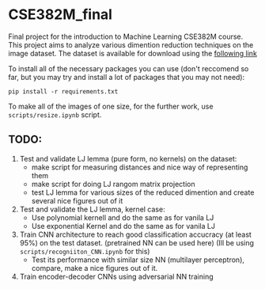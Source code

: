 # CSE382M_final
Final project for the introduction to Machine Learning CSE382M course.
This project aims to analyze various dimention reduction techniques on the image dataset. The dataset is available for download using the [following link](https://www.kaggle.com/datasets/alxmamaev/flowers-recognition?resource=download) 


To install all of the necessary packages you can use (don't reccomend so far, but you may try and install a lot of packages that you may not need):

```
pip install -r requirements.txt
```

To make all of the images of one size, for the further work, use `scripts/resize.ipynb` script.


[]()
## TODO:
 1. Test and validate LJ lemma (pure form, no kernels) on the dataset:
    - make script for measuring distances and nice way of representing them
    - make script for doing LJ rangom matrix projection
    - test LJ lemma for various sizes of the reduced dimention and create several nice figures out of it
2. Test and validate the LJ lemma, kernel case:
    - Use polynomial kernell and do the same as for vanila LJ
    - Use exponential Kernel and do the same as for vanila LJ
3. Train CNN architecture to reach good classification accucracy (at least 95%) on the test dataset. (pretrained NN can be used here) (Ill be using `scripts/recogniiton_CNN.ipynb` for this)
    - Test its performance with similar size NN (multilayer perceptron), compare, make a nice figures out of it.
4. Train encoder-decoder CNNs using adversarial NN training